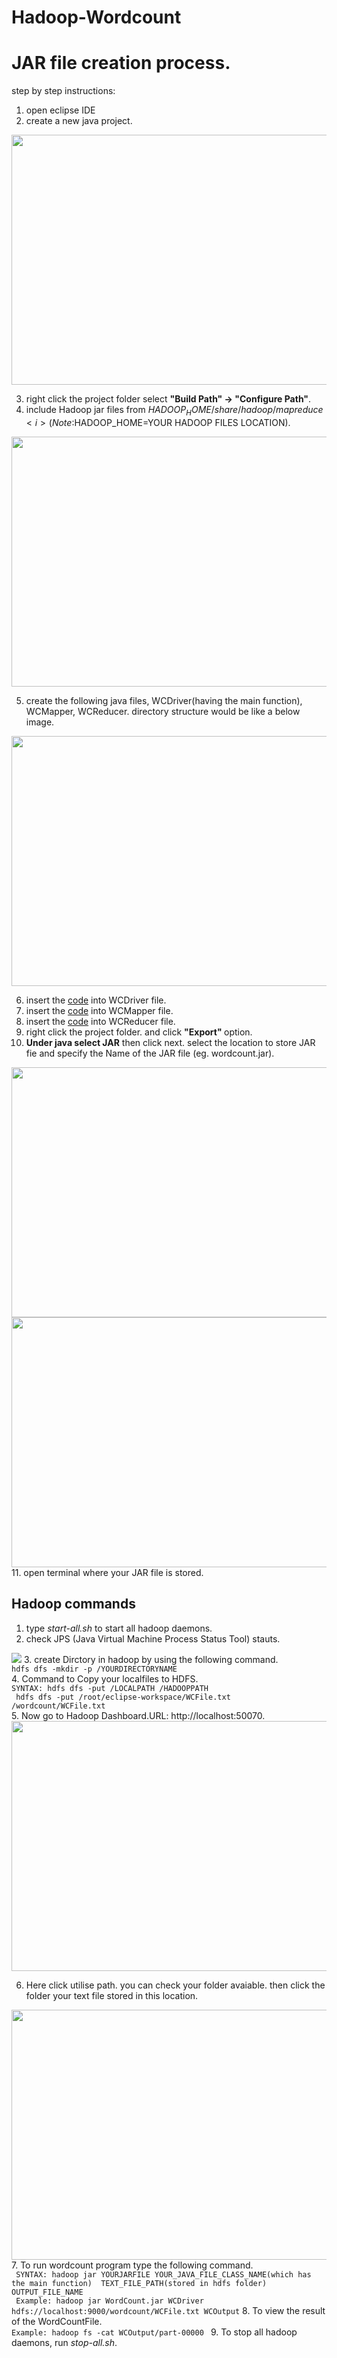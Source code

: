 # Hadoop-Wordcount

# JAR file creation process.
step by step instructions:
 1. open eclipse IDE
 2. create a new java project. 
 <img src="https://github.com/prawinrajan/Hadoop-Wordcount/blob/master/screenshot/create_java_project.png" height="400px" width="700px">
 
 3. right click the project folder select <b> "Build Path" -> "Configure Path"</b>.
 4. include Hadoop jar files from $HADOOP_HOME/share/hadoop/mapreduce <i>(Note:$HADOOP_HOME=YOUR HADOOP FILES LOCATION).</i>
  <img src="https://github.com/prawinrajan/Hadoop-Wordcount/blob/master/screenshot/add_Extranal_JAR_into_our_project.png" height="400px" width="700px">
 
 5. create the following java files, WCDriver(having the main function), WCMapper, WCReducer. directory structure would be like a below image.
  <img src="https://github.com/prawinrajan/Hadoop-Wordcount/blob/master/screenshot/dir_structure.png" height="400px" width="700px"> 
 
 6. insert the <a href="https://github.com/prawinrajan/Hadoop-Wordcount/blob/master/WCDriver.java">code</a> into WCDriver file.
 7. insert the <a href="https://github.com/prawinrajan/Hadoop-Wordcount/blob/master/WCMapper.java">code</a>  into WCMapper file.
 8. insert the <a href="https://github.com/prawinrajan/Hadoop-Wordcount/blob/master/WCReducer.java">code</a>  into WCReducer file.
 9. right click the project folder. and click <b> "Export" </b> option.
 10. <b> Under java select JAR</b> then click next. select the location to store JAR fie and specify the Name of the JAR file (eg. wordcount.jar).
 <img src="https://github.com/prawinrajan/Hadoop-Wordcount/blob/master/screenshot/select_Export%20option.png" height="400px" width="700px">
 <img src="https://github.com/prawinrajan/Hadoop-Wordcount/blob/master/screenshot/specify_ouput_filename_and_path.png" height="400px" width="700px"> 
 11. open terminal where your JAR file is stored. 
 
 ## Hadoop commands
 1. type <i>start-all.sh</i> to start all hadoop daemons. 
 2. check JPS (Java Virtual Machine Process Status Tool) stauts.
 <img src="https://github.com/prawinrajan/Hadoop-Wordcount/blob/master/screenshot/JPS_STATUS.png"> 
 3. create Dirctory in hadoop by using the following command.<br>
 <code>hdfs dfs -mkdir -p /YOURDIRECTORYNAME</code> <br>
 4. Command to Copy your localfiles to HDFS. <br>
 <code>SYNTAX: hdfs dfs -put /LOCALPATH /HADOOPPATH</code> <br>
 <code> hdfs dfs -put /root/eclipse-workspace/WCFile.txt /wordcount/WCFile.txt</code><br>
 5. Now go to Hadoop Dashboard.URL: http://localhost:50070.
 <img src="https://github.com/prawinrajan/Hadoop-Wordcount/blob/master/screenshot/Hadoop_Home_page.png" height="400px" width="700px">
 
 6. Here click utilise path. you can check your folder avaiable. then click the folder your text file stored in this location.
 <img src="https://github.com/prawinrajan/Hadoop-Wordcount/blob/master/screenshot/move_to_filesfolder.png" height="400px" width="700px">
 7. To run wordcount program type the following command. <br>
 <code> SYNTAX: hadoop jar YOURJARFILE YOUR_JAVA_FILE_CLASS_NAME(which has the main function)  TEXT_FILE_PATH(stored in hdfs folder) OUTPUT_FILE_NAME</code> <br>
 <code> Example: hadoop jar WordCount.jar WCDriver hdfs://localhost:9000/wordcount/WCFile.txt WCOutput</code>
 8. To view the result of the WordCountFile. <br>
 <code>Example: hadoop fs -cat WCOutput/part-00000 </code>
 9. To stop all hadoop daemons, run <i>stop-all.sh</i>.
